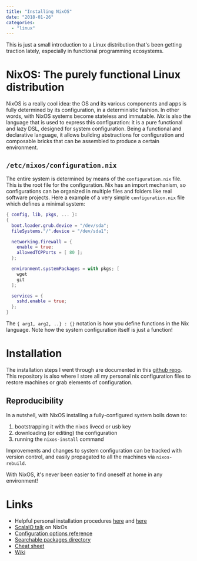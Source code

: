 ```yaml
---
title: "Installing NixOS"
date: "2018-01-26"
categories: 
  - "linux"
---
```


This is just a small introduction to a Linux distribution that's been getting traction lately, especially in functional programming ecosystems.

# NixOS: The purely functional Linux distribution

NixOS is a really cool idea: the OS and its various components and apps is fully determined by its configuration, in a deterministic fashion. In other words, with NixOS systems become stateless and immutable. _Nix_ is also the language that is used to express this configuration: it is a pure functional and lazy DSL, designed for system configuration. Being a functional and declarative language, it allows building abstractions for configuration and composable bricks that can be assembled to produce a certain environment.

## `/etc/nixos/configuration.nix`

The entire system is determined by means of the `configuration.nix` file. This is the root file for the configuration. Nix has an import mechanism, so configurations can be organized in multiple files and folders like real software projects. Here a example of a very simple `configuration.nix` file which defines a minimal system:

```nix
{ config, lib, pkgs, ... }:
{
  boot.loader.grub.device = "/dev/sda";
  fileSystems."/".device = "/dev/sda1";

  networking.firewall = {
    enable = true;
    allowedTCPPorts = [ 80 ];
  };

  environment.systemPackages = with pkgs; [
    wget
    git
  ];

  services = {
    sshd.enable = true;
  };
}
```

The `{ arg1, arg2, ..} : {}` notation is how you define functions in the Nix language. Note how the system configuration itself is just a function!

# Installation

The installation steps I went through are documented in this [github repo](https://github.com/jchapuis/nixos-configuration). This repository is also where I store all my personal nix configuration files to restore machines or grab elements of configuration.

## Reproducibility

In a nutshell, with NixOS installing a fully-configured system boils down to:

1. bootstrapping it with the nixos livecd or usb key
2. downloading (or editing) the configuration
3. running the `nixos-install` command

Improvements and changes to system configuration can be tracked with version control, and easily propagated to all the machines via `nixos-rebuild`.

With NixOS, it's never been easier to find oneself at home in any environment!

# Links

- Helpful personal installation procedures [here](https://chris-martin.org/2015/installing-nixos) and [here](https://github.com/jluttine/nixos-configuration)
- [ScalaIO talk](https://www.youtube.com/watch?v=YWSeJQKWw9g) on NixOs
- [Configuration options reference](https://nixos.org/nixos/manual/options.html)
- [Searchable packages directory](https://nixos.org/nixos/packages.html#idea)
- [Cheat sheet](https://nixos.wiki/wiki/Cheatsheet)
- [Wiki](https://nixos.wiki/)
